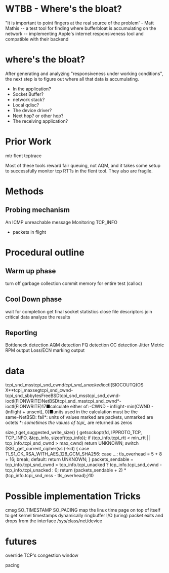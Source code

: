 # WTBB - Where's the bloat?
"It is important to point fingers at the real source of the problem' - Matt Mathis
-- a test tool for finding where bufferbloat is accumulating on the network
-- implementing Apple's internet responsiveness tool and compatible with their backend

#  where's the bloat?

After generating and analyzing "responsiveness under working conditions",
the next step is to figure out where all that data is accumulating.

* In the application?
* Socket Buffer?
* network stack?
* Local qdisc?
* The device driver?
* Next hop? or other hop?
* The receiving application?

# Prior Work

mtr
flent
tcptrace

Most of these tools reward fair queuing, not AQM, and it takes some setup to successfully monitor tcp RTTs in the flent tool. They also are fragile.

# Methods

## Probing mechanism

An ICMP unreachable message 
Monitoring TCP_INFO
 - packets in flight

# Procedural outline

## Warm up phase

turn off garbage collection
commit memory for entire test (calloc)

## Cool Down phase

wait for completion
get final socket statistics
close file descriptors
join critical data
analyze the results

## Reporting

Bottleneck detection
AQM detection
FQ detection
CC detection
Jitter Metric
RPM output
Loss/ECN marking output

# data

tcpi_snd_msstcpi_snd_cwnd*tcpi_snd_unacked*ioctl(SIOCOUTQ)OS X**tcpi_maxsegtcpi_snd_cwnd-tcpi_snd_sbbytesFreeBSDtcpi_snd_msstcpi_snd_cwnd-ioctl(FIONWRITE)NetBSDtcpi_snd_msstcpi_snd_cwnd*-ioctl(FIONWRITE)17■calculate either of:⁃CWND - inflight⁃min(CWND - (inflight + unsent), 0)■units used in the calculation must be the same⁃NetBSD: fail*: units of values marked are packets, unmarked are octets **: sometimes the values of tcpi_* are returned as zeros

size_t get_suggested_write_size() {    getsockopt(fd, IPPROTO_TCP, TCP_INFO, &tcp_info, sizeof(tcp_info));    if (tcp_info.tcpi_rtt < min_rtt || tcp_info.tcpi_snd_cwnd > max_cwnd)        return UNKNOWN;    switch (SSL_get_current_cipher(ssl)->id) {    case TLS1_CK_RSA_WITH_AES_128_GCM_SHA256:    case ...:        tls_overhead = 5 + 8 + 16;        break;    default:        return UNKNOWN;    }    packets_sendable = tcp_info.tcpi_snd_cwnd > tcp_info.tcpi_unacked ?        tcp_info.tcpi_snd_cwnd - tcp_info.tcpi_unacked : 0;    return (packets_sendable + 2) * (tcp_info.tcpi_snd_mss - tls_overhead);}10


# Possible implementation Tricks

cmsg SO_TIMESTAMP
SO_PACING
map the linux time page on top of itself to get kernel timestamps dynamically
ringbuffer I/O (uring)
packet exits and drops from the interface /sys/class/net/device

# futures

override TCP's congestion window

pacing


